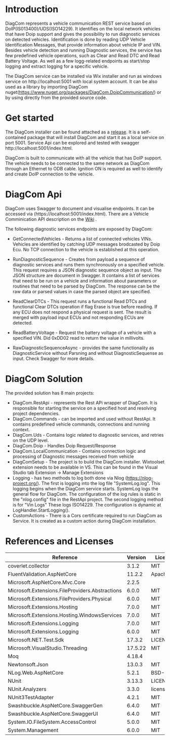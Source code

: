 # Introduction 
DiagCom represents a vehicle communication REST service based on DoIP(IS013400)/UDS(ISO14229). It identifies on the local network vehicles that have Doip support and gives the possibility to run diagnostic services on detected vehicles. Identification is done by reading UDP Vehicle Identification Messages, that provide information about vehicle IP and VIN. 
Besides vehicle detection and running Diagnostic services, the service has few predefined vehicle operations, such as Clear and Read DTC and Read Battery Voltage. As well as a few logg-related endpoints as start/stop logging and extract logging for a specific vehicle. 
  
The DiagCom service can be installed via Wix installer and run as windows service on http://localhost:5001 with local system account. It can be also used as a library by importing DiagCom nuget(https://www.nuget.org/packages/DiagCom.DoipCommunication/) or by using directly from the provided source code.

# Get started
The DiagCom installer can be found attached as a [release](https://github.com/DiadromSW/DiagDoipCom/releases/tag/Diadrom). It is a self-contained package that will install DiagCom and start it as a local service on port 5001. Service Api can be explored and tested with swagger http://localhost:5001/index.html. 

DiagCom is built to communicate with all the vehicle that has DoIP support. The vehicle needs to be connected to the same network as DiagCom through an Ethernet to ODB cable. Ignition ON is required as well to identify and create DoIP connection to the vehicle.

# DiagCom Api
DiagCom uses Swagger to document and visualise endpoints. It can be accessed via (https://localhost:5001/index.html). There are a Vehicle Comminication API description on the [Wiki](https://github.com/DiadromSW/DiagDoipCom/wiki/DiagCom) .

The following diagnostic services endpoints are exposed by DiagCom:

- GetConnectedVehicles - Returns a list of connected vehicles VINs. Vehicles are identified by catching UDP messages brodcasted by Doip Ecu. No TCP connection to the vehicle is established at this operation. 

- RunDiagnosticSequence - Creates from payload a sequence of diagnostic services and runs them synchronously on a specified vehicle. This request requires a JSON diagnostic sequence object as input. The JSON structure are document in Swagger. It contains a list of services that need to be run on a vehicle and information about parameters or routines that need to be parsed by DiagCom. The response can be the raw data or parsed values in case the parsed object are specified.

- ReadClearDTCs - This request runs a functional Read DTCs and functional Clear DTCs operation if flag Erase is true before reading. If any ECU does not respond a physical request is sent. The result is merged with payload input ECUs and not responding ECUs are detected.

- ReadBatteryVoltage -  Request the battery voltage of a vehicle with a specified VIN. Did 0xDD02  read to return the value in millivolts.

- RawDiagnosticSequenceAsync - provides the same functionality as DiagnosticService without Parsning and without DiagnosticSequense as input. Check Swagger for more details.

# DiagCom Solution
The provided solution has 8 main projects:

- DiagCom.RestApi - represents the Rest APi wrapper of DiagCom. It is responsible for starting the service on a specified host and resolving project dependencies.
- DiagCom.Commands - can be imported and used without RestApi. It contains predefined vehicle commands, connections and running context. 
- DiagCom.Uds - Contains logic related to diagnostic services, and retries on the UDP level.
- DiagCom.Doip - Handles Doip Request/Response  
- DiagCom.LocalCommunication - Contains connection logic and processing of Diagnostic messages received from vehicle
- DiagComSetup - The project is to build the DiagCom installer. Wixtoolset extension needs to be available in VS. This can be found in the Visual Studio tab Extension -> Manage Extensions
- Logging -  has two methods to log both done via Nlog (https://nlog-project.org/). The first is logging into the log file "SystemLog.log". This logging begins when the DiagCom service starts. SystemLog logs the general flow for DiagCom. The configuration of the log rules is static in the "nlog.config" file in the RestApi project. The second logging method is for "Vin Logs" These logs ISO14229. The configuration is dynamic at LogHandler.StartLogging().  
- CustomActions - There is a Cors certificate required to run DiagCom as Service. It is created as a custom action during DiagCom installation. 

# References and Licenses

| Reference                                       | Version | License Type    | License                                                               |
|-------------------------------------------------|---------|-----------------|-----------------------------------------------------------------------|
| coverlet.collector                              | 3.1.2   | MIT             | https://licenses.nuget.org/MIT                                        |
| FluentValidation.AspNetCore                     | 11.2.2  | Apache-2.0      | https://licenses.nuget.org/Apache-2.0                                 |
| Microsoft.AspNetCore.Mvc.Core                   | 2.2.5   |                 | https://raw.githubusercontent.com/aspnet/AspNetCore/2.0.0/LICENSE.txt |
| Microsoft.Extensions.FileProviders.Abstractions | 6.0.0   | MIT             | https://licenses.nuget.org/MIT                                        |
| Microsoft.Extensions.FileProviders.Physical     | 6.0.0   | MIT             | https://licenses.nuget.org/MIT                                        |
| Microsoft.Extensions.Hosting                    | 7.0.0   | MIT             | https://licenses.nuget.org/MIT                                        |
| Microsoft.Extensions.Hosting.WindowsServices    | 7.0.0   | MIT             | https://licenses.nuget.org/MIT                                        |
| Microsoft.Extensions.Logging                    | 7.0.0   | MIT             | https://licenses.nuget.org/MIT                                        |
| Microsoft.Extensions.Logging                    | 6.0.0   | MIT             | https://licenses.nuget.org/MIT                                        |
| Microsoft.NET.Test.Sdk                          | 17.3.2  | LICENSE_NET.txt | https://www.nuget.org/packages/Microsoft.NET.Test.Sdk/17.3.2/License  |
| Microsoft.VisualStudio.Threading                | 17.5.22 | MIT             | https://licenses.nuget.org/MIT                                        |
| Moq                                             | 4.18.4  |                 | https://raw.githubusercontent.com/moq/moq4/main/License.txt           |
| Newtonsoft.Json                                 | 13.0.3  | MIT             | https://licenses.nuget.org/MIT                                        |
| NLog.Web.AspNetCore                             | 5.2.1   | BSD-3-Clause    | https://licenses.nuget.org/BSD-3-Clause                               |
| NUnit                                           | 3.13.3  | LICENSE.txt     | https://www.nuget.org/packages/NUnit/3.13.3/License                   |
| NUnit.Analyzers                                 | 3.3.0   | license.txt     | https://www.nuget.org/packages/NUnit.Analyzers/3.3.0/License          |
| NUnit3TestAdapter                               | 4.2.1   | MIT             | https://licenses.nuget.org/MIT                                        |
| Swashbuckle.AspNetCore.SwaggerGen               | 6.4.0   | MIT             | https://licenses.nuget.org/MIT                                        |
| Swashbuckle.AspNetCore.SwaggerUI                | 6.4.0   | MIT             | https://licenses.nuget.org/MIT                                        |
| System.IO.FileSystem.AccessControl              | 5.0.0   | MIT             | https://licenses.nuget.org/MIT                                        |
| System.Management                               | 6.0.0   | MIT             | https://licenses.nuget.org/MIT                                        |


